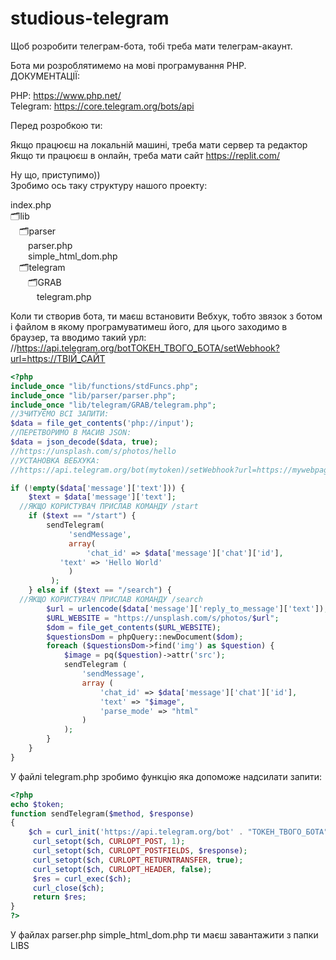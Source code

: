 # studious-telegram

Щоб розробити телеграм-бота, тобі треба мати телеграм-акаунт.

Бота ми розроблятимемо на мові програмування PHP.<br />
ДОКУМЕНТАЦІЇ:

PHP: https://www.php.net/ <br />
Telegram: https://core.telegram.org/bots/api

Перед розробкою ти:

Якщо працюєш на локальній машині, треба мати сервер та редактор <br />
Якщо ти працюєш в онлайн, треба мати сайт https://replit.com/


Ну що, приступимо)) <br />
Зробимо ось таку структуру нашого проекту:

index.php<br />
:card_index_dividers:lib<br />
  &emsp;:card_index_dividers:parser<br />
    &emsp;&emsp;parser.php<br />
    &emsp;&emsp;simple_html_dom.php<br />
  &emsp;:card_index_dividers:telegram<br />
    &emsp;&emsp;:card_index_dividers:GRAB<br />
      &emsp;&emsp;&emsp;telegram.php<br />

Коли ти створив бота, ти маєш встановити Вебхук, тобто звязок з ботом і файлом в якому програмуватимеш його, для цього заходимо в браузер, та вводимо такий урл:<br />
//https://api.telegram.org/botТОКЕН_ТВОГО_БОТА/setWebhook?url=https://ТВІЙ_САЙТ

```php
<?php
include_once "lib/functions/stdFuncs.php";
include_once "lib/parser/parser.php";
include_once "lib/telegram/GRAB/telegram.php";
//ЗЧИТУЄМО ВСІ ЗАПИТИ:
$data = file_get_contents('php://input');
//ПЕРЕТВОРИМО В МАСИВ JSON:
$data = json_decode($data, true);
//https://unsplash.com/s/photos/hello
//УСТАНОВКА ВЕБХУКА:
//https://api.telegram.org/bot(mytoken)/setWebhook?url=https://mywebpagetorespondtobot

if (!empty($data['message']['text'])) {
	$text = $data['message']['text'];
  //ЯКЩО КОРИСТУВАЧ ПРИСЛАВ КОМАНДУ /start
	if ($text == "/start") {
		sendTelegram(
			 'sendMessage',
			 array(
				 'chat_id' => $data['message']['chat']['id'],
	       'text' => 'Hello World'
			 )
		 );
	} else if ($text == "/search") {
  //ЯКЩО КОРИСТУВАЧ ПРИСЛАВ КОМАНДУ /search
		$url = urlencode($data['message']['reply_to_message']['text']);
		$URL_WEBSITE = "https://unsplash.com/s/photos/$url";
		$dom = file_get_contents($URL_WEBSITE);
		$questionsDom = phpQuery::newDocument($dom);
		foreach ($questionsDom->find('img') as $question) {
			$image = pq($question)->attr('src');
			sendTelegram (
				'sendMessage',
				array (
					'chat_id' => $data['message']['chat']['id'],
					'text' => "$image",
					'parse_mode' => "html"
				)
			);
		}
	}
}
```


У файлі telegram.php зробимо функцію яка допоможе надсилати запити:<br />
```php
<?php
echo $token;
function sendTelegram($method, $response)
{
	$ch = curl_init('https://api.telegram.org/bot' . "ТОКЕН_ТВОГО_БОТА" . '/' . $method);  
	 curl_setopt($ch, CURLOPT_POST, 1);  
	 curl_setopt($ch, CURLOPT_POSTFIELDS, $response);
	 curl_setopt($ch, CURLOPT_RETURNTRANSFER, true);
	 curl_setopt($ch, CURLOPT_HEADER, false);
	 $res = curl_exec($ch);
	 curl_close($ch);
	 return $res;
}
?>
```

У файлах parser.php simple_html_dom.php ти маєш завантажити з папки LIBS
